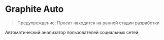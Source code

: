 # Graphite Auto

> Предупреждение: Проект находится на ранней стадии разработки

Автоматический анализатор пользователей социальных сетей

